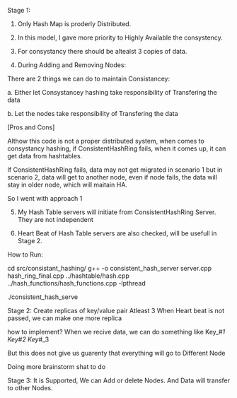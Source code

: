 
Stage 1:
1. Only Hash Map is proderly Distributed.

2. In this model, I gave more priority to Highly Available the consystency.

3. For consystancy there should be altealst 3 copies of data.

4. During Adding and Removing Nodes:

There are 2 things we can do to maintain Consistancey:

a. Either let Consystancey hashing take responsibility of Transfering the data

b. Let the nodes take responsibility of Transfering the data

[Pros and Cons]

Althow this code is not a proper distributed system, when comes to consystancy hashing, if ConsistentHashRing fails, when it comes up, it can get data from hashtables.

If ConsistentHashRing fails, data may not get migrated in scenario 1
but in scenario 2, data will get to another node, even if node fails, the data will stay in older node, which will maitain HA.

So I went with approach 1

5. My Hash Table servers will initiate from ConsistentHashRing Server.
They are not independent

6. Heart Beat of Hash Table servers are also checked, will be usefull in Stage 2.



How to Run:

cd src/consistant_hashing/
g++ -o consistent_hash_server server.cpp hash_ring_final.cpp ../hashtable/hash.cpp ../hash_functions/hash_functions.cpp -lpthread

./consistent_hash_serve


Stage 2:
Create replicas of key/value pair
Atleast 3
When Heart beat is not passed, we can make one more replica

how to implement?
When we recive data, we can do something like
Key_#_1
Key_#_2
Key_#_3

But this does not give us guarenty that everything will go to Different Node

Doing more brainstorm shat to do

Stage 3: 
It is Supported, We can Add or delete Nodes.
And Data will transfer to other Nodes.




